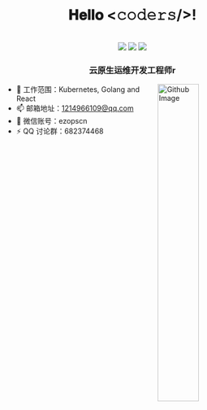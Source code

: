 <h1 align="center">𝐇𝐞𝐥𝐥𝐨 <𝚌𝚘𝚍𝚎𝚛𝚜/>!</h1>

<p align="center"><br/>
  <a>
    <img src="https://img.shields.io/badge/-682374468-1f883d?style=flat-square&logo=qq&logoColor=white">
  </a>
  <a>
    <img src="https://img.shields.io/badge/-ezopscn-blue?style=flat-square&logo=Wechat&logoColor=white">
  </a>
  <a>
    <img src="https://img.shields.io/badge/-ezops.cn@gmail.com-c14438?style=flat-square&logo=Gmail&logoColor=white&link=mailto:ezops.cn@gmail.com">
  </a>
</p>

<h3 align="center">云原生运维开发工程师r</h3>

<img width="40%" align="right" alt="Github Image" src="https://raw.githubusercontent.com/onimur/.github/master/.resources/git-header.svg" />

- 🔭 工作范围：Kubernetes, Golang and React
- 📫 邮箱地址：1214966109@qq.com
- 💬 微信账号：ezopscn
- ⚡ QQ 讨论群：682374468
